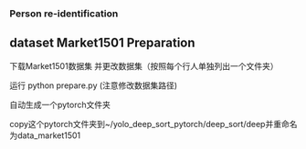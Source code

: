 ### Person re-identification 
## dataset Market1501 Preparation

下载Market1501数据集 并更改数据集（按照每个行人单独列出一个文件夹）

运行 python prepare.py  (注意修改数据集路径)

自动生成一个pytorch文件夹

copy这个pytorch文件夹到~/yolo_deep_sort_pytorch/deep_sort/deep并重命名为data_market1501
